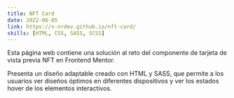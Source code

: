 ```yaml
---
title: NFT Card
date: 2022-06-05
link: https://x-nrdev.github.io/nft-card/
skills: [HTML, CSS, SASS, SCSS]
---
```


Esta página web contiene una solución al reto del componente de tarjeta de vista previa NFT en Frontend Mentor. 

Presenta un diseño adaptable creado con HTML y SASS, que permite a los usuarios ver diseños óptimos en diferentes dispositivos y ver los estados hover de los elementos interactivos.
